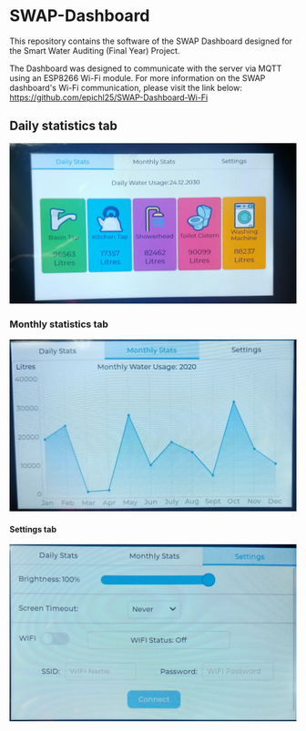# SWAP-Dashboard

This repository contains the software of the SWAP Dashboard designed for the Smart Water Auditing (Final Year) Project.


The Dashboard was designed to communicate with the server via MQTT using an ESP8266 Wi-Fi module.
For more information on the SWAP dashboard's Wi-Fi communication, please visit the link below:
https://github.com/epichl25/SWAP-Dashboard-Wi-Fi



## Daily statistics tab
![Daily statistics tab](https://github.com/epichl25/SWAP-Dashboard/blob/main/Dashboard%20photos/tab%201.jpg)



### Monthly statistics tab
![Daily statistics tab](https://github.com/epichl25/SWAP-Dashboard/blob/main/Dashboard%20photos/tab%202.jpg)



#### Settings tab
![Settings tab](https://github.com/epichl25/SWAP-Dashboard/blob/main/Dashboard%20photos/tab%203.jpg)




